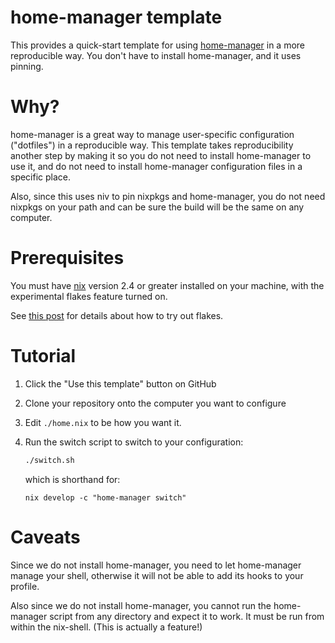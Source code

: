 # home-manager template

This provides a quick-start template for using
[home-manager](https://github.com/rycee/home-manager) in a more
reproducible way. You don't have to install home-manager, and it uses
pinning.

# Why?

home-manager is a great way to manage user-specific configuration
("dotfiles") in a reproducible way. This template takes
reproducibility another step by making it so you do not need to
install home-manager to use it, and do not need to install
home-manager configuration files in a specific place.

Also, since this uses niv to pin nixpkgs and home-manager, you do not
need nixpkgs on your path and can be sure the build will be the same
on any computer.

# Prerequisites

You must have [nix](https://nixos.org) version 2.4 or greater
installed on your machine, with the experimental flakes feature turned
on.

See [this post](https://www.tweag.io/blog/2020-05-25-flakes/) for
details about how to try out flakes.

# Tutorial

1. Click the "Use this template" button on GitHub
2. Clone your repository onto the computer you want to configure
3. Edit `./home.nix` to be how you want it.
4. Run the switch script to switch to your configuration:

    ```sh
    ./switch.sh
    ```

    which is shorthand for:

    ```
    nix develop -c "home-manager switch"
    ```



# Caveats

Since we do not install home-manager, you need to let home-manager
manage your shell, otherwise it will not be able to add its hooks to
your profile.

Also since we do not install home-manager, you cannot run the
home-manager script from any directory and expect it to work. It must
be run from within the nix-shell. (This is actually a feature!)
